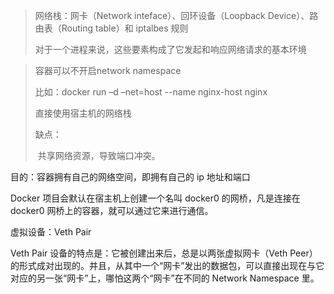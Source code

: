 >   
>
>   网络栈：网卡（Network inteface）、回环设备（Loopback Device）、路由表（Routing table）和 iptalbes 规则
>
>   对于一个进程来说，这些要素构成了它发起和响应网络请求的基本环境



>容器可以不开启network namespace
>
>比如：docker run –d –net=host --name nginx-host nginx
>
>直接使用宿主机的网络栈
>
>缺点：
>
>​	共享网络资源，导致端口冲突。



 目的：容器拥有自己的网络空间，即拥有自己的 ip 地址和端口



Docker 项目会默认在宿主机上创建一个名叫 docker0 的网桥，凡是连接在 docker0 网桥上的容器，就可以通过它来进行通信。

虚拟设备：Veth Pair

Veth Pair 设备的特点是：它被创建出来后，总是以两张虚拟网卡（Veth Peer）的形式成对出现的。并且，从其中一个“网卡”发出的数据包，可以直接出现在与它对应的另一张“网卡”上，哪怕这两个“网卡”在不同的 Network Namespace 里。







